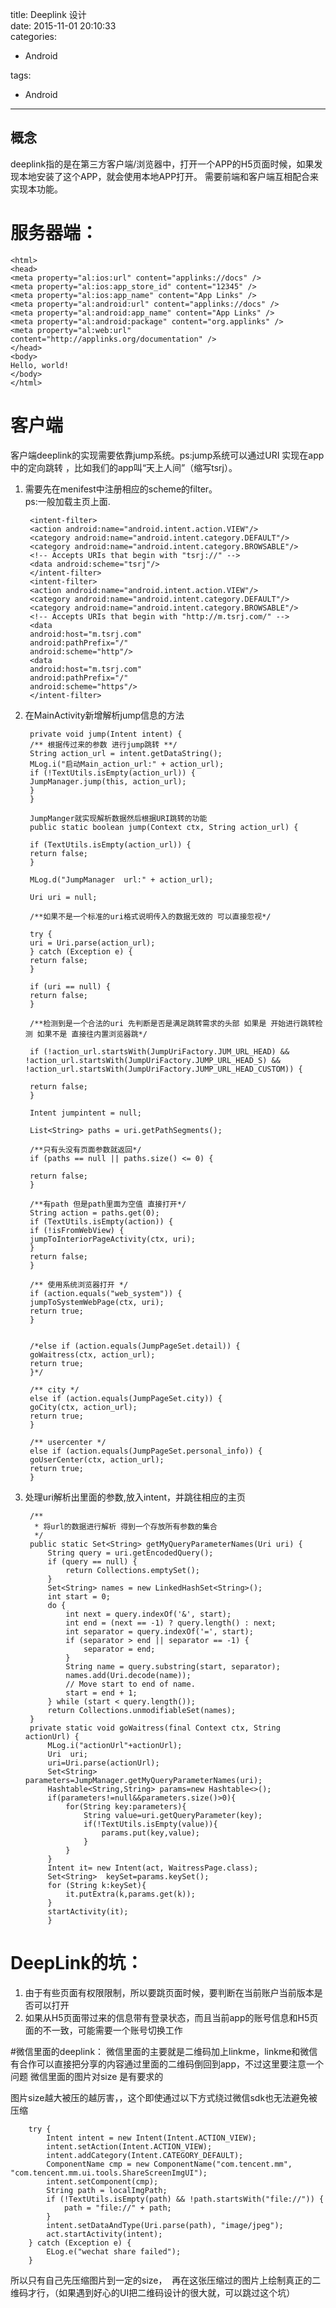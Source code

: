 title: Deeplink 设计    
date: 2015-11-01 20:10:33    
categories:    
- Android    
       
       
       
tags:       
- Android    
---


## 概念  

deeplink指的是在第三方客户端/浏览器中，打开一个APP的H5页面时候，如果发现本地安装了这个APP，就会使用本地APP打开。
需要前端和客户端互相配合来实现本功能。

# 服务器端：

    <html>
    <head>
    <meta property="al:ios:url" content="applinks://docs" />
    <meta property="al:ios:app_store_id" content="12345" />
    <meta property="al:ios:app_name" content="App Links" />
    <meta property="al:android:url" content="applinks://docs" />
    <meta property="al:android:app_name" content="App Links" />
    <meta property="al:android:package" content="org.applinks" />
    <meta property="al:web:url"
    content="http://applinks.org/documentation" />
    </head>
    <body>
    Hello, world!
    </body>
    </html>

# 客户端  
客户端deeplink的实现需要依靠jump系统。ps:jump系统可以通过URI 实现在app中的定向跳转 ，比如我们的app叫“天上人间”（缩写tsrj）。 

1. 需要先在menifest中注册相应的scheme的filter。  
   ps:一般加载主页上面.


        <intent-filter>
        <action android:name="android.intent.action.VIEW"/>
        <category android:name="android.intent.category.DEFAULT"/>
        <category android:name="android.intent.category.BROWSABLE"/>
        <!-- Accepts URIs that begin with "tsrj://" -->
        <data android:scheme="tsrj"/>
        </intent-filter>
        <intent-filter>
        <action android:name="android.intent.action.VIEW"/>
        <category android:name="android.intent.category.DEFAULT"/>
        <category android:name="android.intent.category.BROWSABLE"/>
        <!-- Accepts URIs that begin with "http://m.tsrj.com/" -->
        <data
        android:host="m.tsrj.com"
        android:pathPrefix="/"
        android:scheme="http"/>
        <data
        android:host="m.tsrj.com"
        android:pathPrefix="/"
        android:scheme="https"/>
        </intent-filter>
    
2. 在MainActivity新增解析jump信息的方法


        private void jump(Intent intent) {
        /** 根据传过来的参数 进行jump跳转 **/
        String action_url = intent.getDataString();
        MLog.i("启动Main_action_url:" + action_url);
        if (!TextUtils.isEmpty(action_url)) {
        JumpManager.jump(this, action_url);
        } 
        }
        
        JumpManger就实现解析数据然后根据URI跳转的功能
        public static boolean jump(Context ctx, String action_url) {
        
        if (TextUtils.isEmpty(action_url)) {
        return false;
        }
        
        MLog.d("JumpManager  url:" + action_url);
        
        Uri uri = null;
        
        /**如果不是一个标准的uri格式说明传入的数据无效的 可以直接忽视*/
        
        try {
        uri = Uri.parse(action_url);
        } catch (Exception e) {
        return false;
        }
        
        if (uri == null) {
        return false;
        }
        
        /**检测到是一个合法的uri 先判断是否是满足跳转需求的头部 如果是 开始进行跳转检测 如果不是 直接往内置浏览器跳*/
        
        if (!action_url.startsWith(JumpUriFactory.JUM_URL_HEAD) && !action_url.startsWith(JumpUriFactory.JUMP_URL_HEAD_S) && !action_url.startsWith(JumpUriFactory.JUMP_URL_HEAD_CUSTOM)) {
        
        return false;
        }
        
        Intent jumpintent = null;
        
        List<String> paths = uri.getPathSegments();
        
        /**只有头没有页面参数就返回*/
        if (paths == null || paths.size() <= 0) {
        
        return false;
        }
        
        /**有path 但是path里面为空值 直接打开*/
        String action = paths.get(0);
        if (TextUtils.isEmpty(action)) {
        if (!isFromWebView) {
        jumpToInteriorPageActivity(ctx, uri);
        }
        return false;
        }
        
        /** 使用系统浏览器打开 */
        if (action.equals("web_system")) {
        jumpToSystemWebPage(ctx, uri);
        return true;
        }
        
        
        /*else if (action.equals(JumpPageSet.detail)) {
        goWaitress(ctx, action_url);
        return true;
        }*/
        
        /** city */
        else if (action.equals(JumpPageSet.city)) {
        goCity(ctx, action_url);
        return true;
        }
        
        /** usercenter */
        else if (action.equals(JumpPageSet.personal_info)) {
        goUserCenter(ctx, action_url);
        return true;
        }


3. 处理uri解析出里面的参数,放入intent，并跳往相应的主页


        /**
         * 将url的数据进行解析 得到一个存放所有参数的集合
         */
        public static Set<String> getMyQueryParameterNames(Uri uri) {
            String query = uri.getEncodedQuery();
            if (query == null) {
                return Collections.emptySet();
            }
            Set<String> names = new LinkedHashSet<String>();
            int start = 0;
            do {
                int next = query.indexOf('&', start);
                int end = (next == -1) ? query.length() : next;
                int separator = query.indexOf('=', start);
                if (separator > end || separator == -1) {
                    separator = end;
                }
                String name = query.substring(start, separator);
                names.add(Uri.decode(name));
                // Move start to end of name.
                start = end + 1;
            } while (start < query.length());
            return Collections.unmodifiableSet(names);
        }
        private static void goWaitress(final Context ctx, String actionUrl) {
            MLog.i("actionUrl"+actionUrl);
            Uri  uri;
            uri=Uri.parse(actionUrl);
            Set<String>  parameters=JumpManager.getMyQueryParameterNames(uri);
            Hashtable<String,String> params=new Hashtable<>();
            if(parameters!=null&&parameters.size()>0){
                for(String key:parameters){
                    String value=uri.getQueryParameter(key);
                    if(!TextUtils.isEmpty(value)){
                        params.put(key,value);
                    }
                }
            }
            Intent it= new Intent(act, WaitressPage.class);
            Set<String>  keySet=params.keySet();
            for (String k:keySet){
                it.putExtra(k,params.get(k));
            }
            startActivity(it);
            }



# DeepLink的坑： 

1. 由于有些页面有权限限制，所以要跳页面时候，要判断在当前账户当前版本是否可以打开
2. 如果从H5页面带过来的信息带有登录状态，而且当前app的账号信息和H5页面的不一致，可能需要一个账号切换工作


#微信里面的deeplink：
微信里面的主要就是二维码加上linkme，linkme和微信有合作可以直接把分享的内容通过里面的二维码倒回到app，不过这里要注意一个问题
微信里面的图片对size 是有要求的

图片size越大被压的越厉害，，这个即使通过以下方式绕过微信sdk也无法避免被压缩

        try {
            Intent intent = new Intent(Intent.ACTION_VIEW);
            intent.setAction(Intent.ACTION_VIEW);
            intent.addCategory(Intent.CATEGORY_DEFAULT);
            ComponentName cmp = new ComponentName("com.tencent.mm", "com.tencent.mm.ui.tools.ShareScreenImgUI");
            intent.setComponent(cmp);
            String path = localImgPath;
            if (!TextUtils.isEmpty(path) && !path.startsWith("file://")) {
                path = "file://" + path;
            }
            intent.setDataAndType(Uri.parse(path), "image/jpeg");
            act.startActivity(intent);
        } catch (Exception e) {
            ELog.e("wechat share failed");
        }
        
 所以只有自己先压缩图片到一定的size，  再在这张压缩过的图片上绘制真正的二维码才行，（如果遇到好心的UI把二维码设计的很大就，可以跳过这个坑）
 



